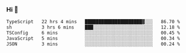 ### Hi 👋

<!--START_SECTION:waka-->

```txt
TypeScript   22 hrs 4 mins   █████████████████████▓░░░   86.70 %
sh           3 hrs 6 mins    ███░░░░░░░░░░░░░░░░░░░░░░   12.18 %
TSConfig     6 mins          ░░░░░░░░░░░░░░░░░░░░░░░░░   00.45 %
JavaScript   5 mins          ░░░░░░░░░░░░░░░░░░░░░░░░░   00.34 %
JSON         3 mins          ░░░░░░░░░░░░░░░░░░░░░░░░░   00.24 %
```

<!--END_SECTION:waka-->
